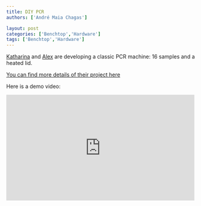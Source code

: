 ```yaml
---
title: DIY PCR
authors: ['André Maia Chagas']

layout: post
categories: ['Benchtop','Hardware']
tags: ['Benchtop','Hardware']
---
```



[Katharina](https://hackaday.io/hacker/24043-katherina-baranova) and [Alex](https://hackaday.io/hacker/24028-alex-bondarekno) are developing a classic PCR machine: 16 samples and a heated lid.

[You can find more details of their project here](https://hackaday.io/project/2548-open-source-thermal-cycler)


Here is a demo video:

<iframe width="500" height="281" src="https://www.youtube.com/embed/R7leQlkBKJw" frameborder="0" allow="accelerometer; autoplay; encrypted-media; gyroscope; picture-in-picture" allowfullscreen></iframe>
